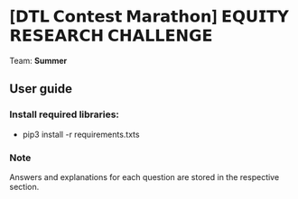 # [𝗗𝗧𝗟 𝗖𝗼𝗻𝘁𝗲𝘀𝘁 𝗠𝗮𝗿𝗮𝘁𝗵𝗼𝗻] 𝗘𝗤𝗨𝗜𝗧𝗬 𝗥𝗘𝗦𝗘𝗔𝗥𝗖𝗛 𝗖𝗛𝗔𝗟𝗟𝗘𝗡𝗚𝗘

Team: **Summer**

## **User guide**

### Install required libraries:

- pip3 install -r requirements.txts

### Note

Answers and explanations for each question are stored in the respective section.
